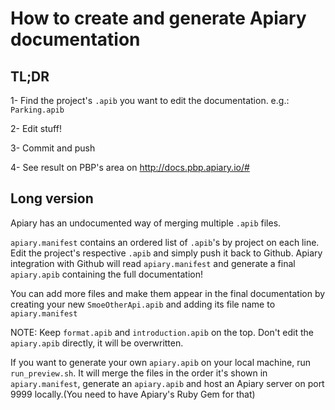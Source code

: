 # How to create and generate Apiary documentation

## TL;DR
1- Find the project's `.apib` you want to edit the documentation. e.g.: `Parking.apib`

2- Edit stuff!

3- Commit and push

4- See result on PBP's area on http://docs.pbp.apiary.io/#

## Long version

Apiary has an undocumented way of merging multiple `.apib` files.

`apiary.manifest` contains an ordered list of `.apib`'s by project on each line. 
Edit the project's respective `.apib` and simply push it back to Github. Apiary integration with Github will read `apiary.manifest` and generate a final `apiary.apib` containing the full documentation!

You can add more files and make them appear in the final documentation by creating your new `SmoeOtherApi.apib` and adding its file name to `apiary.manifest`

NOTE: Keep `format.apib` and `introduction.apib` on the top. Don't edit the `apiary.apib` directly, it will be overwritten.

If you want to generate your own `apiary.apib` on your local machine, run `run_preview.sh`. It will merge the files in the order it's shown in `apiary.manifest`, generate an `apiary.apib` and host an Apiary server on port 9999 locally.(You need to have Apiary's Ruby Gem for that)

